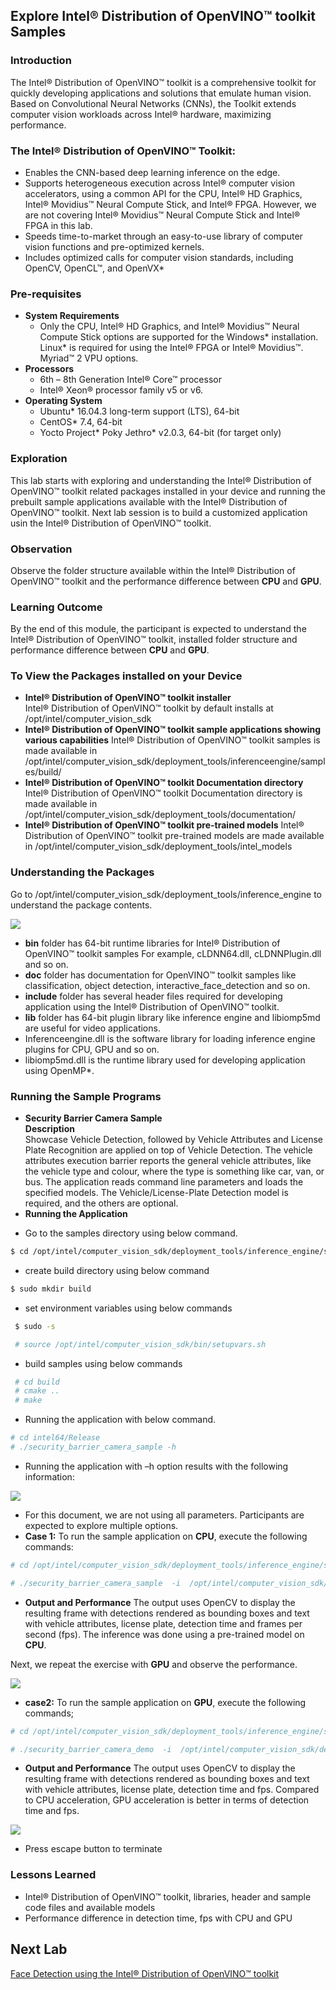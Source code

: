 ## Explore Intel® Distribution of OpenVINO™ toolkit Samples
### Introduction
The Intel® Distribution of OpenVINO™ toolkit is a comprehensive toolkit for quickly developing applications and solutions that emulate human vision. Based on Convolutional Neural Networks (CNNs), the Toolkit extends computer vision workloads across Intel® hardware, maximizing performance.
### The Intel® Distribution of OpenVINO™ Toolkit:
- Enables the CNN-based deep learning inference on the edge.
- Supports heterogeneous execution across Intel® computer vision accelerators, using a common API for the CPU,  Intel® HD Graphics, Intel® Movidius™ Neural Compute Stick, and Intel® FPGA. However, we are not covering Intel® Movidius™ Neural Compute Stick and Intel® FPGA in this lab.
- Speeds time-to-market through an easy-to-use library of computer vision functions and pre-optimized kernels.
- Includes optimized calls for computer vision standards, including OpenCV, OpenCL™, and OpenVX*

### Pre-requisites
* **System Requirements**
  - Only the CPU, Intel® HD Graphics, and Intel® Movidius™ Neural Compute Stick options are supported for the Windows* installation. Linux* is required for using the Intel® FPGA or Intel® Movidius™. Myriad™ 2 VPU options.
* **Processors**
  - 6th – 8th Generation Intel® Core™ processor
  - Intel® Xeon® processor family v5 or v6.
* **Operating System**
  - Ubuntu* 16.04.3 long-term support (LTS), 64-bit
  - CentOS* 7.4, 64-bit
  - Yocto Project* Poky Jethro* v2.0.3, 64-bit (for target only)

### Exploration
   This lab starts with exploring and understanding the Intel® Distribution of OpenVINO™ toolkit related packages installed in your device and running the prebuilt sample applications available with the Intel® Distribution of OpenVINO™ toolkit. Next lab session is to build a customized application usin the Intel® Distribution of OpenVINO™ toolkit.

### Observation
Observe the folder structure available within the Intel® Distribution of OpenVINO™ toolkit and the performance difference between **CPU** and **GPU**.

### Learning Outcome
By the end of this module, the participant is expected to understand the Intel® Distribution of OpenVINO™ toolkit, installed folder structure and performance difference between **CPU** and **GPU**.
### To View the Packages installed on your Device
* **Intel® Distribution of OpenVINO™ toolkit installer**                                                 
 Intel® Distribution of OpenVINO™ toolkit by default installs at /opt/intel/computer_vision_sdk
* **Intel® Distribution of OpenVINO™ toolkit sample applications showing various capabilities**
Intel® Distribution of OpenVINO™ toolkit samples is made available in /opt/intel/computer_vision_sdk/deployment_tools/inferenceengine/samples/build/
* **Intel® Distribution of OpenVINO™ toolkit Documentation directory**
Intel® Distribution of OpenVINO™ toolkit Documentation directory is made available in /opt/intel/computer_vision_sdk/deployment_tools/documentation/
* **Intel® Distribution of OpenVINO™ toolkit pre-trained models**
Intel® Distribution of OpenVINO™ toolkit pre-trained models are made available in /opt/intel/computer_vision_sdk/deployment_tools/intel_models

### Understanding the Packages
Go to /opt/intel/computer_vision_sdk/deployment_tools/inference_engine to understand the package contents.

![](images/packages.png)
- **bin** folder has 64-bit runtime libraries for Intel® Distribution of OpenVINO™ toolkit samples
For example, cLDNN64.dll, cLDNNPlugin.dll and so on.
- **doc** folder has documentation for OpenVINO™ toolkit samples like classification, object detection, interactive_face_detection and so on.
- **include** folder has several header files required for developing application using the Intel® Distribution of OpenVINO™ toolkit.
- **lib** folder has 64-bit plugin library like inference engine and libiomp5md are useful for video applications.
-  Inferenceengine.dll is the software library for loading inference engine plugins for CPU, GPU and so on.
- libiomp5md.dll is the runtime library used for developing application using OpenMP*.

### Running the Sample Programs
* **Security Barrier Camera Sample**                            
**Description**                           
Showcase Vehicle Detection, followed by Vehicle Attributes and License Plate Recognition are applied on top of Vehicle Detection. The vehicle attributes execution barrier reports the general vehicle attributes, like the vehicle type and colour, where the type is something like car, van, or bus.
The application reads command line parameters and loads the specified models. The Vehicle/License-Plate Detection model is required, and the others are optional.
* **Running the Application**
- Go to the samples directory using below command.

```bash
$ cd /opt/intel/computer_vision_sdk/deployment_tools/inference_engine/samples
```
- create build directory using below command

```bash
$ sudo mkdir build
 ```
- set environment variables using below commands

```bash
 $ sudo -s

 # source /opt/intel/computer_vision_sdk/bin/setupvars.sh
 ```
- build samples using below commands

```bash
 # cd build
 # cmake ..
 # make

```


- Running the application with below command.

```bash
# cd intel64/Release
# ./security_barrier_camera_sample -h
```
- Running the application with –h option results with the following information:

![](images/help.png)
- For this document, we are not using all parameters. Participants are expected to explore multiple options.
- **Case 1:** To run the sample application on **CPU**, execute the following commands:

```bash
# cd /opt/intel/computer_vision_sdk/deployment_tools/inference_engine/samples/build/intel64/Release

# ./security_barrier_camera_sample  -i  /opt/intel/computer_vision_sdk/deployment_tools/demo/car_1.bmp -m /opt/intel/computer_vision_sdk/deployment_tools/intel_models/vehicle-license-plate-detection-barrier-0106/FP32/vehicle-license-plate-detection-barrier-0106.xml -m_va /opt/intel/computer_vision_sdk/deployment_tools/intel_models/vehicle-attributes-recognition-barrier-0039/FP32/vehicle-attributes-recognition-barrier-0039.xml -d CPU
```
- **Output and Performance**
The output uses OpenCV to display the resulting frame with detections rendered as bounding boxes and text with vehicle attributes, license plate, detection time and frames per second (fps). The inference was done using a pre-trained model on **CPU**.

Next, we repeat the exercise with **GPU** and observe the performance.

![](images/cpu.png)
- **case2:** To run the sample application on **GPU**, execute the following commands;

```bash
# cd /opt/intel/computer_vision_sdk/deployment_tools/inference_engine/samples/build/intel64/Release

# ./security_barrier_camera_demo  -i  /opt/intel/computer_vision_sdk/deployment_tools/demo/car_1.bmp -m /opt/intel/computer_vision_sdk/deployment_tools/intel_models/vehicle-license-plate-detection-barrier-0106/FP32/vehicle-license-plate-detection-barrier-0106.xml -m_va /opt/intel/computer_vision_sdk/deployment_tools/intel_models/vehicle-attributes-recognition-barrier-0039/FP32/vehicle-attributes-recognition-barrier-0039.xml -d GPU
```
- **Output and Performance**
The output uses OpenCV to display the resulting frame with detections rendered as bounding boxes and text with vehicle attributes, license plate, detection time and fps. Compared to CPU acceleration, GPU acceleration is better in terms of detection time and fps.

![](images/GPU.png)
- Press escape button to terminate


### Lessons Learned
- Intel® Distribution of OpenVINO™ toolkit, libraries, header and sample code files and available models
- Performance difference in detection time, fps with CPU and GPU

## Next Lab
[Face Detection using the Intel® Distribution of OpenVINO™ toolkit](./Face_detection.md)

